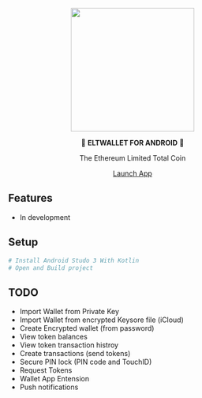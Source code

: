 

<div align="center">
<p>
<img src="logo.png" width="250" />
</p>

<p>
🚀 <strong>ELTWALLET FOR ANDROID</strong>  🚀
</p>
<p>
The Ethereum Limited Total Coin
</p>
<p>
<a href="https://www.eltcoin.tech">
Launch App
</a>
</p>
</div>

## Features

* In development

## Setup

``` bash
# Install Android Studo 3 With Kotlin
# Open and Build project
```

## TODO

* Import Wallet from Private Key
* Import Wallet from encrypted Keysore file (iCloud)
* Create Encrypted wallet (from password)
* View token balances
* View token transaction histroy
* Create transactions (send tokens)
* Secure PIN lock (PIN code and TouchID)
* Request Tokens
* Wallet App Entension
* Push notifications


